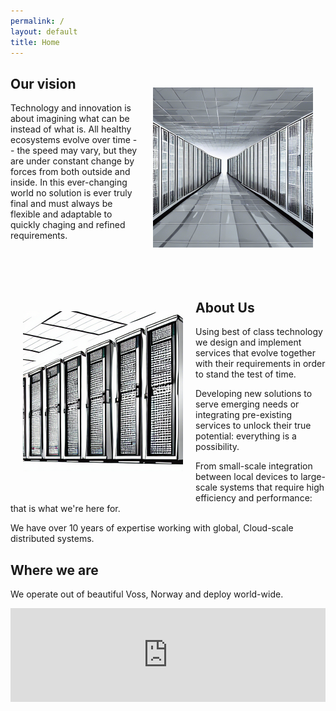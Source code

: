 ```yaml
---
permalink: /
layout: default
title: Home
---
```


<p style="float: right; padding: 20px">
  <!--<img src="./assets/images/00150.png" width="256px">-->
  <img src="./assets/images/00252.png" width="256px">
</p>

## Our vision

Technology and innovation is about imagining what can be instead of what is. All healthy ecosystems evolve over time -- the speed may vary, but they are under constant change by forces from both outside and inside. In this ever-changing world no solution is ever truly final and must always be flexible and adaptable to quickly chaging and refined requirements.

<p style="clear: both">&nbsp;</p>


<p style="float: left; padding: 20px"><img src="./assets/images/00272.png" width="256px"></p>

## About Us

Using best of class technology we design and implement services that evolve together with their requirements in order to stand the test of time.

Developing new solutions to serve emerging needs or integrating pre-existing services to unlock their true potential: everything is a possibility.

From small-scale integration between local devices to large-scale systems that require high efficiency and performance: that is what we're here for.

We have over 10 years of expertise working with global, Cloud-scale distributed systems.



## Where we are

We operate out of beautiful Voss, Norway and deploy world-wide.

<iframe style="width: 100%" jsname="L5Fo6c" class="YMEQtf" sandbox="allow-scripts allow-popups allow-forms allow-same-origin allow-popups-to-escape-sandbox allow-downloads allow-modals" frameborder="0" aria-label="Map, Vossevangen" src="https://maps-api-ssl.google.com/maps?hl=en&amp;ll=60.626697,6.417059&amp;output=embed&amp;q=Vossevangen,+Norway+(Vossevangen)&amp;z=13" allowfullscreen=""></iframe>
